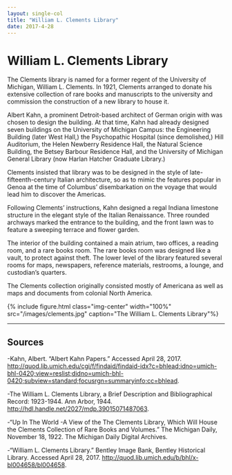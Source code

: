 ```yaml
---
layout: single-col
title: "William L. Clements Library"
date: 2017-4-28
---
```



# William L. Clements Library

The Clements library is named for a former regent of the University of Michigan, William L. Clements. In 1921, Clements arranged to donate his extensive collection of rare books and manuscripts to the university and commission the construction of a new library to house it.

Albert Kahn, a prominent Detroit-based architect of German origin with was chosen to design the building. At that time, Kahn had already designed seven buildings on the University of Michigan Campus: the Engineering Building (later West Hall,) the Psychopathic Hospital (since demolished,) Hill Auditorium, the Helen Newberry Residence Hall, the Natural Science Building, the Betsey Barbour Residence Hall, and the University of Michigan General Library (now Harlan Hatcher Graduate Library.)

Clements insisted that library was to be designed in the style of late-fifteenth-century Italian architecture, so as to mimic the features popular in Genoa at the time of Columbus’ disembarkation on the voyage that would lead him to discover the Americas.

Following Clements’ instructions, Kahn designed a regal Indiana limestone structure in the elegant style of the Italian Renaissance. Three rounded archways marked the entrance to the building, and the front lawn was to feature a sweeping terrace and flower garden.

The interior of the building contained  a main atrium, two offices, a reading room, and a rare books room. The rare books room was designed like a vault, to protect against theft. The lower level of the library featured several rooms for maps, newspapers, reference materials, restrooms, a lounge, and custodian’s quarters.

The Clements collection originally consisted mostly of Americana as well as maps and documents from colonial North America.


{% include figure.html class="img-center" width="100%" src="/images/clements.jpg" caption="The William L. Clements Library"%}


-----
## Sources

-Kahn, Albert. “Albert Kahn Papers.” Accessed April 28, 2017. http://quod.lib.umich.edu/cgi/f/findaid/findaid-idx?c=bhlead;idno=umich-bhl-0420;view=reslist;didno=umich-bhl-0420;subview=standard;focusrgn=summaryinfo;cc=bhlead.

-The William L. Clements Library, a Brief Description and Bibliographical Record: 1923-1944. Ann Arbor, 1944. http://hdl.handle.net/2027/mdp.39015071487063.

-“Up In The World -A View of the The Clements Library, Which Will House the Clements Collection of Rare Books and Volumes.” The Michigan Daily, November 18, 1922. The Michigan Daily Digital Archives.

-“William L. Clements Library.” Bentley Image Bank, Bentley Historical Library. Accessed April 28, 2017. http://quod.lib.umich.edu/b/bhl/x-bl004658/bl004658.
